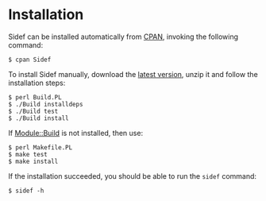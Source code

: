 # Installation

Sidef can be installed automatically from [CPAN](https://metacpan.org/pod/distribution/Sidef/lib/Sidef.pod), invoking the following command:

```console
$ cpan Sidef
```

To install Sidef manually, download the [latest version](https://github.com/trizen/sidef/archive/master.zip), unzip it and follow the installation steps:

```console
$ perl Build.PL
$ ./Build installdeps
$ ./Build test
$ ./Build install
```

If [Module::Build](https://metacpan.org/pod/Module::Build) is not installed, then use:

```console
$ perl Makefile.PL
$ make test
$ make install
```

If the installation succeeded, you should be able to run the `sidef` command:

```console
$ sidef -h
```
